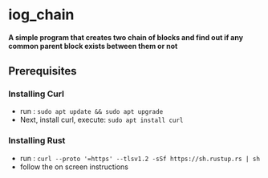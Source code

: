 # iog_chain <br />
#### A simple program that creates two chain of blocks and find out if any common parent block exists between them or not

## Prerequisites <br />

### Installing Curl <br />

* run : ```sudo apt update && sudo apt upgrade``` <br />
* Next, install curl, execute: ```sudo apt install curl``` <br />


### Installing Rust <br />

* run : ```curl --proto '=https' --tlsv1.2 -sSf https://sh.rustup.rs | sh``` <br />
* follow the on screen instructions